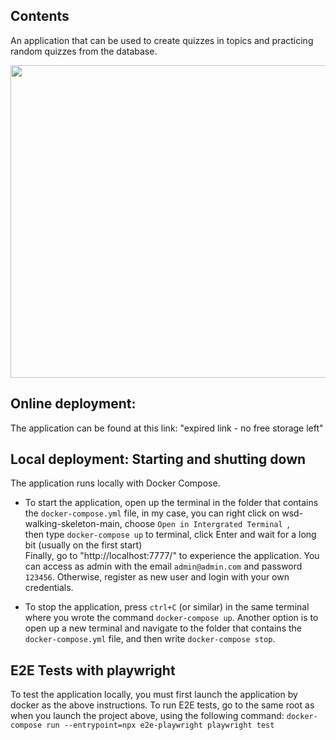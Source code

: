 ## Contents
An application that can be used to create quizzes in topics and practicing random quizzes from the database.

<img src="./drill-and-practice\views\layouts\gifApp.gif" width="800" height="500">

## Online deployment:
The application can be found at this link: "expired link - no free storage left"

## Local deployment: Starting and shutting down

The application runs locally with Docker Compose.

- To start the application, open up the terminal in the folder that
  contains the `docker-compose.yml` file, in my case, you can right click on wsd-walking-skeleton-main, 
  choose ```Open in Intergrated Terminal ```,<br> 
  then type ```docker-compose up``` to terminal, click Enter and wait for a long bit (usually on the first start)<br>
  Finally, go to "http://localhost:7777/" to experience the application. You can access as admin  with the email ```admin@admin.com``` and password ```123456```. Otherwise, register as new user and login with your own credentials.

- To stop the application, press `ctrl+C` (or similar) in the same terminal
  where you wrote the command ```docker-compose up```. Another option is to open up
  a new terminal and navigate to the folder that contains the
  ```docker-compose.yml``` file, and then write ```docker-compose stop```.

## E2E Tests with playwright

To test the application locally, you must first launch the application by docker as the above instructions.
To run E2E tests, go to the same root as when you launch the project above, using the following command:
```docker-compose run --entrypoint=npx e2e-playwright playwright test```<br>
